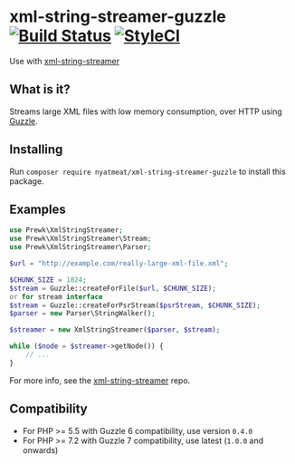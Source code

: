 xml-string-streamer-guzzle [![Build Status](https://travis-ci.org/prewk/xml-string-streamer-guzzle.svg?branch=master)](https://travis-ci.org/prewk/xml-string-streamer-guzzle) [![StyleCI](https://github.styleci.io/repos/19353197/shield?branch=master)](https://github.styleci.io/repos/19353197?branch=master)
==========================

Use with [xml-string-streamer](https://github.com/prewk/xml-string-streamer)

What is it?
-----------

Streams large XML files with low memory consumption, over HTTP using [Guzzle](http://guzzlephp.org).

Installing
----------

Run `composer require nyatmeat/xml-string-streamer-guzzle` to install this package.

Examples
--------

````php
use Prewk\XmlStringStreamer;
use Prewk\XmlStringStreamer\Stream;
use Prewk\XmlStringStreamer\Parser;

$url = "http://example.com/really-large-xml-file.xml";

$CHUNK_SIZE = 1024;
$stream = Guzzle::createForFile($url, $CHUNK_SIZE);
or for stream interface 
$stream = Guzzle::createForPsrStream($psrStream, $CHUNK_SIZE);
$parser = new Parser\StringWalker();

$streamer = new XmlStringStreamer($parser, $stream);

while ($node = $streamer->getNode()) {
	// ...
}
````

For more info, see the [xml-string-streamer](https://github.com/prewk/xml-string-streamer) repo.

Compatibility
-------------

* For PHP >= 5.5 with Guzzle 6 compatibility, use version `0.4.0`
* For PHP >= 7.2 with Guzzle 7 compatibility, use latest (`1.0.0` and onwards)
